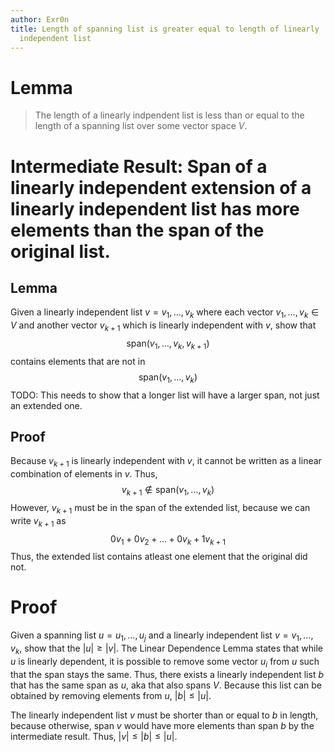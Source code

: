 ```yaml
---
author: Exr0n
title: Length of spanning list is greater equal to length of linearly
  independent list
---
```


# Lemma

> The length of a linearly indpendent list is less than or equal to the
> length of a spanning list over some vector space $V$.

# Intermediate Result: Span of a linearly independent extension of a linearly independent list has more elements than the span of the original list.

## Lemma

Given a linearly independent list $v = v_1, \ldots, v_k$ where each
vector $v_1, \ldots, v_k \in V$ and another vector $v_{k+1}$ which is
linearly independent with $v$, show that
$$\text{span}\left(v_1, \ldots, v_k, v_{k+1}\right)$$ contains elements
that are not in $$\text{span}\left(v_1, \ldots, v_k\right)$$ TODO: This
needs to show that a longer list will have a larger span, not just an
extended one.

## Proof

Because $v_{k+1}$ is linearly independent with $v$, it cannot be written
as a linear combination of elements in $v$. Thus,
$$v_{k+1} \notin \text{span}\left(v_1, \ldots, v_k\right)$$ However,
$v_{k+1}$ must be in the span of the extended list, because we can write
$v_{k+1}$ as $$0v_1 + 0v_2 + \ldots + 0v_k + 1v_{k+1}$$ Thus, the
extended list contains atleast one element that the original did not.

# Proof

Given a spanning list $u = u_1, \ldots, u_j$ and a linearly independent
list $v = v_1, \ldots, v_k$, show that the $|u| \ge |v|$. The Linear
Dependence Lemma states that while $u$ is linearly dependent, it is
possible to remove some vector $u_i$ from $u$ such that the span stays
the same. Thus, there exists a linearly independent list $b$ that has
the same span as $u$, aka that also spans $V$. Because this list can be
obtained by removing elements from $u$, $|b| \le |u|$.

The linearly independent list $v$ must be shorter than or equal to $b$
in length, because otherwise, $\text{span }v$ would have more elements
than $\text{span }b$ by the intermediate result. Thus,
$|v| \le |b| \le |u|$.
